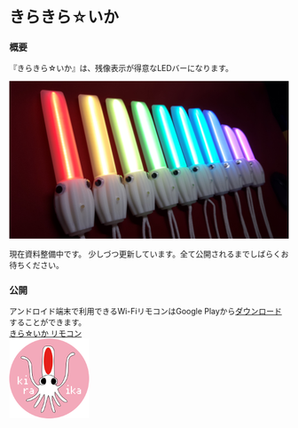 きらきら☆いか
===================

### 概要

『きらきら☆いか』は、残像表示が得意なLEDバーになります。

![Image](https://raw.githubusercontent.com/carcon999/kirakira-ika/master/img/kiraika.jpg)

現在資料整備中です。
少しづつ更新しています。全て公開されるまでしばらくお待ちください。

### 公開
アンドロイド端末で利用できるWi-FiリモコンはGoogle Playから[ダウンロード](https://play.google.com/store/apps/details?id=jp.gr.java_conf.approid.kiraika_remo)することができます。  
[きら☆いか リモコン](https://play.google.com/store/apps/details?id=jp.gr.java_conf.approid.kiraika_remo)  
![Image](https://raw.githubusercontent.com/carcon999/kirakira-ika/master/img/kiraika-icon.png)  




